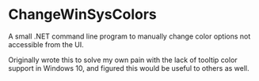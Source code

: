 # ChangeWinSysColors
A small .NET command line program to manually change color options not accessible from the UI.

Originally wrote this to solve my own pain with the lack of tooltip color support in Windows 10, and figured this would be useful to others as well.


